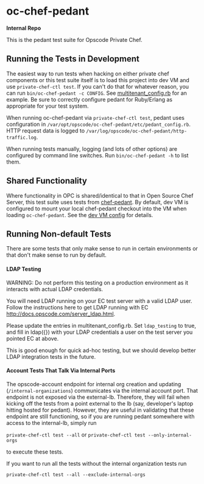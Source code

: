 # oc-chef-pedant

**Internal Repo**

This is the pedant test suite for Opscode Private Chef.

## Running the Tests in Development

The easiest way to run tests when hacking on either private chef
components or this test suite itself is to load this project into dev VM
and use `private-chef-ctl test`. If you can't do that for whatever
reason, you can run `bin/oc-chef-pedant -c CONFIG`. See
[multitenant_config.rb](multitenant_config.rb) for an example. Be sure
to correctly configure pedant for Ruby/Erlang as appropriate for your
test system.

When running oc-chef-pedant via `private-chef-ctl test`, pedant uses
configuration in `/var/opt/opscode/oc-chef-pedant/etc/pedant_config.rb`.
HTTP request data is logged to
`/var/log/opscode/oc-chef-pedant/http-traffic.log`.

When running tests manually, logging (and lots of other options) are
configured by command line switches. Run `bin/oc-chef-pedant -h` to list
them.

## Shared Functionality

Where functionality in OPC is shared/identical to that in Open Source
Chef Server, this test suite uses tests from
[chef-pedant](https://github.com/opscode/chef-pedant). By default, dev
VM is configured to mount your local chef-pedant checkout into the VM
when loading `oc-chef-pedant`. See the [dev VM config](https://github.com/opscode/opscode-dev-vm/blob/master/config/projects.json)
for details.

## Running Non-default Tests

There are some tests that only make sense to run in certain environments or that don't make sense to run by default.

#### LDAP Testing

WARNING: Do not perform this testing on a production environment as it interacts with actual LDAP credentials.

You will need LDAP running on your EC test server with a valid LDAP user. Follow the instructions here to get LDAP running with EC http://docs.opscode.com/server_ldap.html.

Please update the entries in multitenant_config.rb. Set `ldap_testing` to true,
and fill in ldap({}) with your LDAP credentials a user on the test server you pointed EC at above.

This is good enough for quick ad-hoc testing, but we should develop better LDAP integration tests in the future.

#### Account Tests That Talk Via Internal Ports

The opscode-account endpoint for internal org creation and updating (```/internal-organizations```) communicates via the internal account port. That endpoint is not exposed via the external-lb. Therefore, they will fail when kicking off the tests from a point external to the lb (say, developer's laptop hitting hosted for pedant). However, they are useful in validating that these endpoint are still functioning, so if you are running pedant somewhere with access to the internal-lb, simply run

```private-chef-ctl test --all``` or ```private-chef-ctl test --only-internal-orgs```

to execute these tests.

If you want to run all the tests without the internal organization tests run

```private-chef-ctl test --all --exclude-internal-orgs```
